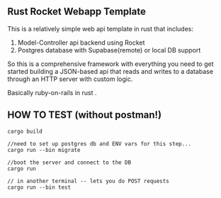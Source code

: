 ## Rust Rocket Webapp Template 


This is a relatively simple web api template in rust that includes:

1) Model-Controller api backend using Rocket 
2) Postgres database with Supabase(remote) or local DB support 


So this is a comprehensive framework with everything you need to get started building a JSON-based api that reads and writes to a database through an HTTP server with custom logic. 

Basically ruby-on-rails in rust .

## HOW TO TEST (without postman!)
```
cargo build

//need to set up postgres db and ENV vars for this step... 
cargo run --bin migrate 

//boot the server and connect to the DB 
cargo run

// in another terminal -- lets you do POST requests
cargo run --bin test
```
